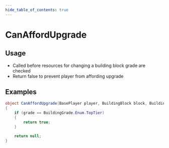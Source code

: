 ```yaml
---
hide_table_of_contents: true
---
```


# CanAffordUpgrade

## Usage

* Called before resources for changing a building block grade are checked
* Return false to prevent player from affording upgrade

## Examples

```csharp title="Allow grade change to Top Tier without using resources"
object CanAffordUpgrade(BasePlayer player, BuildingBlock block, BuildingGrade.Enum grade)
{
    if (grade == BuildingGrade.Enum.TopTier)
    {
        return true;
    }

    return null;
}
```

